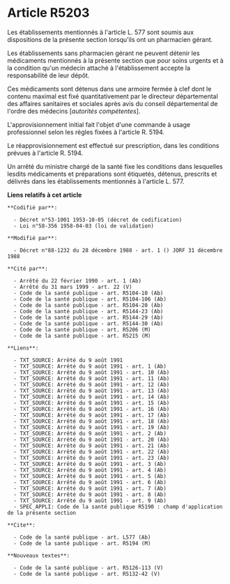 # Article R5203

Les établissements mentionnés à l'article L. 577 sont soumis aux dispositions de la présente section lorsqu'ils ont un
pharmacien gérant.

Les établissements sans pharmacien gérant ne peuvent détenir les médicaments mentionnés à la présente section que pour soins
urgents et à la condition qu'un médecin attaché à l'établissement accepte la responsabilité de leur dépôt.

Ces médicaments sont détenus dans une armoire fermée à clef dont le contenu maximal est fixé quantitativement par le
directeur départemental des affaires sanitaires et sociales après avis du conseil départemental de l'ordre des médecins
[*autorités compétentes*].

L'approvisionnement initial fait l'objet d'une commande à usage professionnel selon les règles fixées à l'article R. 5194.

Le réapprovisionnement est effectué sur prescription, dans les conditions prévues à l'article R. 5194.

Un arrêté du ministre chargé de la santé fixe les conditions dans lesquelles lesdits médicaments et préparations sont
étiquetés, détenus, prescrits et délivrés dans les établissements mentionnés à l'article L. 577.

**Liens relatifs à cet article**

	**Codifié par**:

	  - Décret n°53-1001 1953-10-05 (décret de codification)
	  - Loi n°58-356 1958-04-03 (loi de validation)

	**Modifié par**:

	  - Décret n°88-1232 du 28 décembre 1988 - art. 1 () JORF 31 décembre 1988

	**Cité par**:

	  - Arrêté du 22 février 1990 - art. 1 (Ab)
	  - Arrêté du 31 mars 1999 - art. 22 (V)
	  - Code de la santé publique - art. R5104-10 (Ab)
	  - Code de la santé publique - art. R5104-106 (Ab)
	  - Code de la santé publique - art. R5104-20 (Ab)
	  - Code de la santé publique - art. R5144-23 (Ab)
	  - Code de la santé publique - art. R5144-29 (Ab)
	  - Code de la santé publique - art. R5144-30 (Ab)
	  - Code de la santé publique - art. R5206 (M)
	  - Code de la santé publique - art. R5215 (M)

	**Liens**:

	  - TXT_SOURCE: Arrêté du 9 août 1991
	  - TXT_SOURCE: Arrêté du 9 août 1991 - art. 1 (Ab)
	  - TXT_SOURCE: Arrêté du 9 août 1991 - art. 10 (Ab)
	  - TXT_SOURCE: Arrêté du 9 août 1991 - art. 11 (Ab)
	  - TXT_SOURCE: Arrêté du 9 août 1991 - art. 12 (Ab)
	  - TXT_SOURCE: Arrêté du 9 août 1991 - art. 13 (Ab)
	  - TXT_SOURCE: Arrêté du 9 août 1991 - art. 14 (Ab)
	  - TXT_SOURCE: Arrêté du 9 août 1991 - art. 15 (Ab)
	  - TXT_SOURCE: Arrêté du 9 août 1991 - art. 16 (Ab)
	  - TXT_SOURCE: Arrêté du 9 août 1991 - art. 17 (Ab)
	  - TXT_SOURCE: Arrêté du 9 août 1991 - art. 18 (Ab)
	  - TXT_SOURCE: Arrêté du 9 août 1991 - art. 19 (Ab)
	  - TXT_SOURCE: Arrêté du 9 août 1991 - art. 2 (Ab)
	  - TXT_SOURCE: Arrêté du 9 août 1991 - art. 20 (Ab)
	  - TXT_SOURCE: Arrêté du 9 août 1991 - art. 21 (Ab)
	  - TXT_SOURCE: Arrêté du 9 août 1991 - art. 22 (Ab)
	  - TXT_SOURCE: Arrêté du 9 août 1991 - art. 23 (Ab)
	  - TXT_SOURCE: Arrêté du 9 août 1991 - art. 3 (Ab)
	  - TXT_SOURCE: Arrêté du 9 août 1991 - art. 4 (Ab)
	  - TXT_SOURCE: Arrêté du 9 août 1991 - art. 5 (Ab)
	  - TXT_SOURCE: Arrêté du 9 août 1991 - art. 6 (Ab)
	  - TXT_SOURCE: Arrêté du 9 août 1991 - art. 7 (Ab)
	  - TXT_SOURCE: Arrêté du 9 août 1991 - art. 8 (Ab)
	  - TXT_SOURCE: Arrêté du 9 août 1991 - art. 9 (Ab)
	  - SPEC_APPLI: Code de la santé publique R5190 : champ d'application de la présente section

	**Cite**:

	  - Code de la santé publique - art. L577 (Ab)
	  - Code de la santé publique - art. R5194 (M)

	**Nouveaux textes**:

	  - Code de la santé publique - art. R5126-113 (V)
	  - Code de la santé publique - art. R5132-42 (V)
